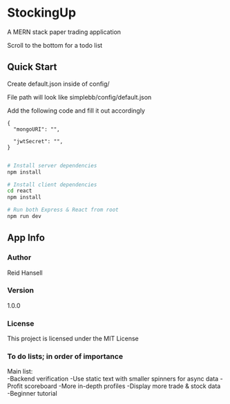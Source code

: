 # StockingUp

A MERN stack paper trading application

Scroll to the bottom for a todo list

## Quick Start

Create default.json inside of config/

File path will look like simplebb/config/default.json

Add the following code and fill it out accordingly

```
{
  "mongoURI": "",

  "jwtSecret": "",
}
 
```

```bash
# Install server dependencies
npm install

# Install client dependencies
cd react
npm install

# Run both Express & React from root
npm run dev
```

## App Info

### Author

Reid Hansell

### Version

1.0.0

### License

This project is licensed under the MIT License

### To do lists; in order of importance

Main list:  
-Backend verification
-Use static text with smaller spinners for async data
-Profit scoreboard
-More in-depth profiles
-Display more trade & stock data
-Beginner tutorial
 
